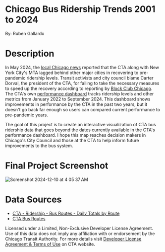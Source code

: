 # Chicago Bus Ridership Trends 2001 to 2024

By: Ruben Gallardo

# Description
In May 2024, the [local Chicago news](https://wgntv.com/news/chicago-news/cta-lags-comparable-cities-in-ridership-recovery-staffing-shortage-remains-a-crisis/) reported that the CTA along with New York City's MTA lagged behind other major cities in recovering to pre-pandemic ridership levels. Transit activists and city council blame Carter Dorval, the president of the CTA, for failing to take the necessary measures to speed up the recovery according to reporting by [Block Club Chicago](https://blockclubchicago.org/2024/05/22/resolution-calling-for-cta-presidents-firing-resignation-stalls-despite-support-from-majority-of-council/). The CTA's own [performance dashboard](https://www.transitchicago.com/performance/) tracks ridership levels and other metrics from January 2022 to September 2024. This dashboard shows improvements in performance by the CTA in the past two years, but it doesn't go back far enough so users can compared current performance to pre-pandemic years. 

The goal of this project is to create an interactive visualization of CTA bus ridership data that goes beyond the dates currently available in the CTA's performance dashboard. I hope this map reaches decision makers in Chicago's City Council and those at the CTA to help inform future improvements to the bus system.

# Final Project Screenshot
![Screenshot 2024-12-10 at 4 05 37 AM](https://github.com/user-attachments/assets/1d8862a5-f30a-4a97-b845-45674036e089)

# Data  Sources
- [CTA - Ridership - Bus Routes - Daily Totals by Route](https://data.cityofchicago.org/Transportation/CTA-Ridership-Bus-Routes-Daily-Totals-by-Route/jyb9-n7fm/about_data)
- [CTA Bus Routes](https://data.cityofchicago.org/Transportation/CTA-Bus-Routes-Map/6qfa-9dtu)

Licensed under a Limited, Non-Exclusive Developer License Agreement. Use of this data does not imply any affiliation with or endorsement by the Chicago Transit Authority. For more details visit [Developer License Agreement & Terms of Use](https://www.transitchicago.com/developers/terms/) on CTA website.
